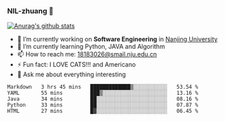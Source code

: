 ### NIL-zhuang 👋

<!--
**NIL-zhuang/NIL-zhuang** is a ✨ _special_ ✨ repository because its `README.md` (this file) appears on your GitHub profile.

Here are some ideas to get you started:

- 🔭 I’m currently working on ...
- 🌱 I’m currently learning ...
- 👯 I’m looking to collaborate on ...
- 🤔 I’m looking for help with ...
- 💬 Ask me about ...
- 📫 How to reach me: ...
- 😄 Pronouns: ...
- ⚡ Fun fact: ...
-->

[![Anurag's github stats](https://github-readme-stats.vercel.app/api?username=NIL-zhuang)](https://github.com/anuraghazra/github-readme-stats)

- 🔭 I’m currently working on **Software Engineering** in [Nanjing University](https://www.nju.edu.cn/)
- 🌱 I’m currently learning Python, JAVA and Algorithm
- 📫 How to reach me: 18183026@smail.nju.edu.cn
- ⚡ Fun fact: I LOVE CATS!!! and Americano
- 💬 Ask me about everything interesting

<!--START_SECTION:waka-->
```text
Markdown   3 hrs 45 mins   █████████████▒░░░░░░░░░░░   53.54 % 
YAML       55 mins         ███▒░░░░░░░░░░░░░░░░░░░░░   13.16 % 
Java       34 mins         ██░░░░░░░░░░░░░░░░░░░░░░░   08.16 % 
Python     33 mins         ██░░░░░░░░░░░░░░░░░░░░░░░   07.87 % 
HTML       27 mins         █▓░░░░░░░░░░░░░░░░░░░░░░░   06.45 % 
```
<!--END_SECTION:waka-->